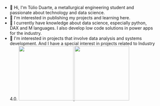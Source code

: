 * 👋 Hi, I'm Túlio Duarte, a metallurgical engineering student and passionate about technology and data science.
* 👀 I'm interested in publishing my projects and learning here.
* 🌱 I currently have knowledge about data science, especially python, DAX and M languages. I also develop low code solutions in power apps for the industry.
* 💞️ I'm interested in projects that involve data analysis and systems development. And I have a special interest in projects related to Industry 4.0.
  <a href="https://github.com/tuliod12">
  <img height="180em" src="https://github-readme-stats.vercel.app/api?username=tuliod12&show_icons=true&theme=dracula&include_all_commits=true&count_private=true"/>
  <img height="180em" src="https://github-readme-stats.vercel.app/api/top-langs/?username=tuliod12&layout=compact&langs_count=7&theme=dracula"/>
</div>
